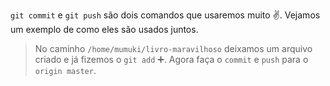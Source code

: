 `git commit` e `git push` são dois comandos que usaremos muito ✌️. Vejamos um exemplo de como eles são usados juntos.

> No caminho `/home/mumuki/livro-maravilhoso` deixamos um arquivo criado e já fizemos o `git add` :heavy_plus_sign:. Agora faça o `commit`  e `push` para o `origin master`.
